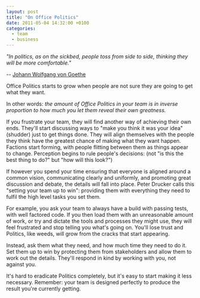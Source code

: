 ```yaml
---
layout: post
title: "On Office Politics"
date: 2011-05-04 14:32:00 +0100
categories:
  - team
  - business
---
```

<p><i>"In politics, as on the sickbed, people toss from side to side, thinking they will be more comfortable."</i></p>

-- [Johann Wolfgang von Goethe](http://en.wikipedia.org/wiki/Johann_Wolfgang_von_Goethe)

Office Politics starts to grow when people are not sure they are going to get what they want.

In other words: *the amount of Office Politics in your team is in inverse proportion to how much you let them reveal their own greatness.*

If you frustrate your team, they will find another way of achieving their own ends. They'll start discussing ways to "make you think it was your idea" (shudder) just to get things done. They will align themselves with the people they think have the greatest chance of making what they want happen. Factions start forming, with people flitting between them as things appear to change. Perception begins to rule people's decisions: (not "is this the best thing to do?" but "how will this look?")

If however you spend your time ensuring that everyone is aligned around a common vision, communicating clearly and uniformly, and promoting great discussion and debate, the details will fall into place. Peter Drucker calls this "setting your team up to win": providing them with everything they need to fulfil the high level tasks you set them.

For example, you ask your team to always have a build with passing tests, with well factored code. If you then load them with an unreasonable amount of work, or try and dictate the tools and processes they might use, they will feel frustrated and stop telling you what's going on. You'll lose trust and Politics, like weeds, will grow from the cracks that start appearing.

Instead, ask them what they need, and how much time they need to do it. Set them up to win by protecting them from stakeholders and allow them to work out the details. They'll respond in kind by working with you, not against you.

It's hard to eradicate Politics completely, but it's easy to start making it less necessary. Remember: your team is designed perfectly to produce the result you're currently getting.
